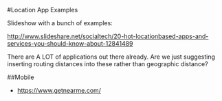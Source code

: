 #Location App Examples

Slideshow with a bunch of examples:

http://www.slideshare.net/socialtech/20-hot-locationbased-apps-and-services-you-should-know-about-12841489

There are A LOT of applications out there already. Are we just suggesting inserting routing distances into these rather than geographic distance?

##Mobile
- https://www.getnearme.com/

